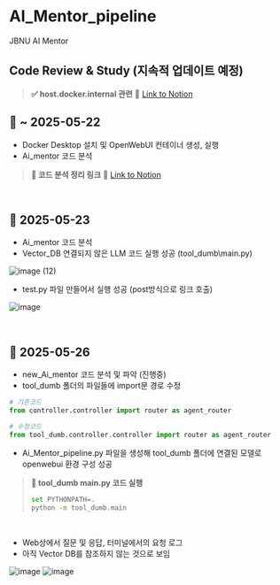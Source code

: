 # AI_Mentor_pipeline
JBNU AI Mentor <br>

## Code Review & Study (지속적 업데이트 예정)
> **✅ host.docker.internal 관련** 🔗 [Link to Notion](https://sneaky-viscose-116.notion.site/Code-Review-host-docker-internal-1ff84dccb378801ebf23c039b1d15c22?pvs=4)



## 📅 ~ 2025-05-22
- Docker Desktop 설치 및 OpenWebUI 컨테이너 생성, 실행
- Ai_mentor 코드 분석
> **📌 코드 분석 정리 링크** 🔗 [Link to Notion](https://sneaky-viscose-116.notion.site/Ai_Mentor-Github-1e384dccb37880348f53df1e2ec0c95e?pvs=4)
<br>

## 📅 2025-05-23
- Ai_mentor 코드 분석
- Vector_DB 연결되지 않은 LLM 코드 실행 성공 (tool_dumb\main.py)

![image (12)](https://github.com/user-attachments/assets/d12528e1-02b4-4b97-98fd-7444e45b6d27)
- test.py 파일 만들어서 실행 성공 (post방식으로 링크 호출)

![image](https://github.com/user-attachments/assets/c5b2ec70-563f-424d-9f13-1174b0d16dd8)

<br>

## 📅 2025-05-26
- new_Ai_mentor 코드 분석 및 파악 (진행중)
- tool_dumb 폴더의 파일들에 import문 경로 수정
```python
# 기존코드
from controller.controller import router as agent_router

# 수정코드
from tool_dumb.controller.controller import router as agent_router
```
- Ai_Mentor_pipeline.py 파일을 생성해 tool_dumb 폴더에 연결된 모델로 openwebui 환경 구성 성공



> **📌 tool_dumb main.py 코드 실행**
> ```bash
> set PYTHONPATH=.
> python -m tool_dumb.main
> ```
<br>

- Web상에서 질문 및 응답, 터미널에서의 요청 로그
- 아직 Vector DB를 참조하지 않는 것으로 보임 <br>

![image](https://github.com/user-attachments/assets/26d7380f-22e6-4995-97c9-d707dc666dee)
![image](https://github.com/user-attachments/assets/a4ac129d-649c-472c-ace5-595294534ac6)
